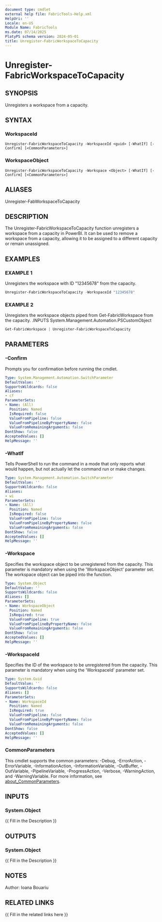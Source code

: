 ```yaml
---
document type: cmdlet
external help file: FabricTools-Help.xml
HelpUri: ''
Locale: en-US
Module Name: FabricTools
ms.date: 07/14/2025
PlatyPS schema version: 2024-05-01
title: Unregister-FabricWorkspaceToCapacity
---
```


# Unregister-FabricWorkspaceToCapacity

## SYNOPSIS

Unregisters a workspace from a capacity.

## SYNTAX

### WorkspaceId

```
Unregister-FabricWorkspaceToCapacity -WorkspaceId <guid> [-WhatIf] [-Confirm] [<CommonParameters>]
```

### WorkspaceObject

```
Unregister-FabricWorkspaceToCapacity -Workspace <Object> [-WhatIf] [-Confirm] [<CommonParameters>]
```

## ALIASES

Unregister-FabWorkspaceToCapacity

## DESCRIPTION

The Unregister-FabricWorkspaceToCapacity function unregisters a workspace from a capacity in PowerBI.
It can be used to remove a workspace from a capacity, allowing it to be assigned to a different capacity or remain unassigned.

## EXAMPLES

### EXAMPLE 1

Unregisters the workspace with ID "12345678" from the capacity.

```powershell
Unregister-FabricWorkspaceToCapacity -WorkspaceId "12345678"
```

### EXAMPLE 2

Unregisters the workspace objects piped from Get-FabricWorkspace from the capacity. .INPUTS System.Management.Automation.PSCustomObject

```powershell
Get-FabricWorkspace | Unregister-FabricWorkspaceToCapacity
```

## PARAMETERS

### -Confirm

Prompts you for confirmation before running the cmdlet.

```yaml
Type: System.Management.Automation.SwitchParameter
DefaultValue: ''
SupportsWildcards: false
Aliases:
- cf
ParameterSets:
- Name: (All)
  Position: Named
  IsRequired: false
  ValueFromPipeline: false
  ValueFromPipelineByPropertyName: false
  ValueFromRemainingArguments: false
DontShow: false
AcceptedValues: []
HelpMessage: ''
```

### -WhatIf

Tells PowerShell to run the command in a mode that only reports what would happen, but not actually let the command run or make changes.

```yaml
Type: System.Management.Automation.SwitchParameter
DefaultValue: ''
SupportsWildcards: false
Aliases:
- wi
ParameterSets:
- Name: (All)
  Position: Named
  IsRequired: false
  ValueFromPipeline: false
  ValueFromPipelineByPropertyName: false
  ValueFromRemainingArguments: false
DontShow: false
AcceptedValues: []
HelpMessage: ''
```

### -Workspace

Specifies the workspace object to be unregistered from the capacity.
This parameter is mandatory when using the 'WorkspaceObject' parameter set.
The workspace object can be piped into the function.

```yaml
Type: System.Object
DefaultValue: ''
SupportsWildcards: false
Aliases: []
ParameterSets:
- Name: WorkspaceObject
  Position: Named
  IsRequired: true
  ValueFromPipeline: true
  ValueFromPipelineByPropertyName: false
  ValueFromRemainingArguments: false
DontShow: false
AcceptedValues: []
HelpMessage: ''
```

### -WorkspaceId

Specifies the ID of the workspace to be unregistered from the capacity.
This parameter is mandatory when using the 'WorkspaceId' parameter set.

```yaml
Type: System.Guid
DefaultValue: ''
SupportsWildcards: false
Aliases: []
ParameterSets:
- Name: WorkspaceId
  Position: Named
  IsRequired: true
  ValueFromPipeline: false
  ValueFromPipelineByPropertyName: false
  ValueFromRemainingArguments: false
DontShow: false
AcceptedValues: []
HelpMessage: ''
```

### CommonParameters

This cmdlet supports the common parameters: -Debug, -ErrorAction, -ErrorVariable,
-InformationAction, -InformationVariable, -OutBuffer, -OutVariable, -PipelineVariable,
-ProgressAction, -Verbose, -WarningAction, and -WarningVariable. For more information, see
[about_CommonParameters](https://go.microsoft.com/fwlink/?LinkID=113216).

## INPUTS

### System.Object

{{ Fill in the Description }}

## OUTPUTS

### System.Object

{{ Fill in the Description }}

## NOTES

Author: Ioana Bouariu

## RELATED LINKS

{{ Fill in the related links here }}

